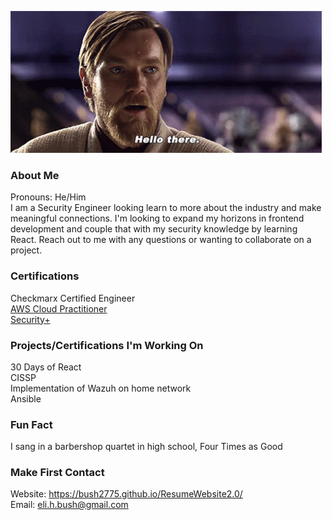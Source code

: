 ![Hello there gif](star-wars-obi-wan-kenobi.gif)

### About Me
Pronouns: He/Him </br>
I am a Security Engineer looking learn to more about the industry and make meaningful connections.
I'm looking to expand my horizons in frontend development and couple that with my security knowledge by learning React. Reach out to me with any questions or wanting to collaborate on a project.

### Certifications
Checkmarx Certified Engineer <br />
[AWS Cloud Practitioner](https://www.credly.com/badges/1e96d8cc-6629-447e-aa4b-7eb12f3e569d/public_url) <br />
[Security+](https://www.credly.com/badges/74147504-e4ab-4277-aac3-6a573f53be2c/public_url) </br>

### Projects/Certifications I'm Working On
30 Days of React</br>
CISSP</br>
Implementation of Wazuh on home network</br>
Ansible</br>

### Fun Fact
I sang in a barbershop quartet in high school, Four Times as Good

### Make First Contact

Website: https://bush2775.github.io/ResumeWebsite2.0/ </br>
Email: eli.h.bush@gmail.com


<!--
**Bush2775/Bush2775** is a ✨ _special_ ✨ repository because its `README.md` (this file) appears on your GitHub profile.

Here are some ideas to get you started:

- 🔭 I’m currently working on ...
- 🌱 I’m currently learning ...
- 👯 I’m looking to collaborate on ...
- 🤔 I’m looking for help with ...
- 💬 Ask me about ...
- 📫 How to reach me: ...
- 😄 Pronouns: ...
- ⚡ Fun fact: ...
-->
